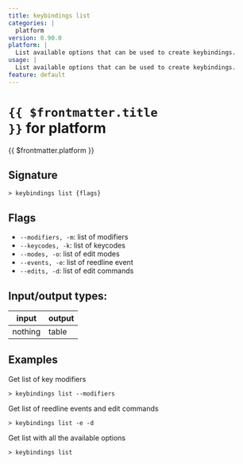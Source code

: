 ```yaml
---
title: keybindings list
categories: |
  platform
version: 0.90.0
platform: |
  List available options that can be used to create keybindings.
usage: |
  List available options that can be used to create keybindings.
feature: default
---
```


<!-- This file is automatically generated. Please edit the command in https://github.com/nushell/nushell instead. -->

# <code>{{ $frontmatter.title }}</code> for platform

<div class='command-title'>{{ $frontmatter.platform }}</div>

## Signature

`> keybindings list {flags} `

## Flags

- `--modifiers, -m`: list of modifiers
- `--keycodes, -k`: list of keycodes
- `--modes, -o`: list of edit modes
- `--events, -e`: list of reedline event
- `--edits, -d`: list of edit commands

## Input/output types:

| input   | output |
| ------- | ------ |
| nothing | table  |

## Examples

Get list of key modifiers

```nushell
> keybindings list --modifiers

```

Get list of reedline events and edit commands

```nushell
> keybindings list -e -d

```

Get list with all the available options

```nushell
> keybindings list

```

